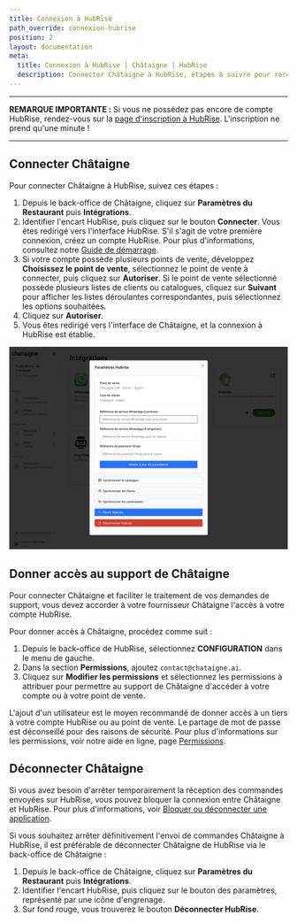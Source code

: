 ```yaml
---
title: Connexion à HubRise
path_override: connexion-hubrise
position: 2
layout: documentation
meta:
  title: Connexion à HubRise | Châtaigne | HubRise
  description: Connecter Châtaigne à HubRise, étapes à suivre pour recevoir vos commandes Châtaigne dans votre logiciel de caisse.
---
```


---

**REMARQUE IMPORTANTE :** Si vous ne possédez pas encore de compte HubRise, rendez-vous sur la [page d'inscription à HubRise](https://manager.hubrise.com/signup). L'inscription ne prend qu'une minute !

---

## Connecter Châtaigne

Pour connecter Châtaigne à HubRise, suivez ces étapes :

1. Depuis le back-office de Châtaigne, cliquez sur **Paramètres du Restaurant** puis **Intégrations**.
2. Identifier l'encart HubRise, puis cliquez sur le bouton **Connecter**. Vous êtes redirigé vers l'interface HubRise. S'il s'agit de votre première connexion, créez un compte HubRise. Pour plus d'informations, consultez notre [Guide de démarrage](/docs/get-started).
3. Si votre compte possède plusieurs points de vente, développez **Choisissez le point de vente**, sélectionnez le point de vente à connecter, puis cliquez sur **Autoriser**. Si le point de vente sélectionné possède plusieurs listes de clients ou catalogues, cliquez sur **Suivant** pour afficher les listes déroulantes correspondantes, puis sélectionnez les options souhaitées.
4. Cliquez sur **Autoriser**.
5. Vous êtes redirigé vers l'interface de Châtaigne, et la connexion à HubRise est établie.

![Page de configuration HubRise de Châtaigne](./images/001-2x-chataigne-hubrise-configuration.png)

## Donner accès au support de Châtaigne

Pour connecter Châtaigne et faciliter le traitement de vos demandes de support, vous devez accorder à votre fournisseur Châtaigne l'accès à votre compte HubRise.

Pour donner accès à Châtaigne, procédez comme suit :

1. Depuis le back-office de HubRise, sélectionnez **CONFIGURATION** dans le menu de gauche.
2. Dans la section **Permissions**, ajoutez `contact@chataigne.ai`.
3. Cliquez sur **Modifier les permissions** et sélectionnez les permissions à attribuer pour permettre au support de Châtaigne d'accéder à votre compte ou à votre point de vente.

L'ajout d'un utilisateur est le moyen recommandé de donner accès à un tiers à votre compte HubRise ou au point de vente. Le partage de mot de passe est déconseillé pour des raisons de sécurité. Pour plus d'informations sur les permissions, voir notre aide en ligne, page [Permissions](/docs/permissions).

## Déconnecter Châtaigne

Si vous avez besoin d'arrêter temporairement la réception des commandes envoyées sur HubRise, vous pouvez bloquer la connexion entre Châtaigne et HubRise. Pour plus d'informations, voir [Bloquer ou déconnecter une application](/docs/connections#block-or-disconnect).

Si vous souhaitez arrêter définitivement l'envoi de commandes Châtaigne à HubRise, il est préférable de déconnecter Châtaigne de HubRise via le back-office de Châtaigne :

1. Depuis le back-office de Châtaigne, cliquez sur **Paramètres du Restaurant** puis **Intégrations**.
2. Identifier l'encart HubRise, puis cliquez sur le bouton des paramètres, représenté par une icône d'engrenage.
3. Sur fond rouge, vous trouverez le bouton **Déconnecter HubRise**.
